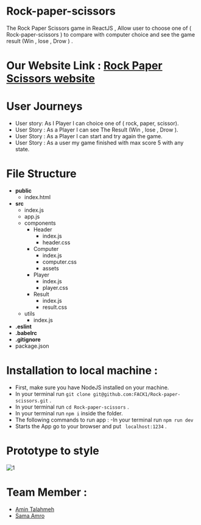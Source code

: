 # Rock-paper-scissors
The Rock Paper Scissors game in ReactJS , Allow user to choose one of ( Rock-paper-scissors ) to compare with computer choice   and see the game result (Win , lose , Drow ) .  

# Our Website Link : [Rock Paper Scissors website](https://rocks-papers-scissors.netlify.com/) 

# User Journeys 
  - User story: As I Player I can choice one of ( rock, paper, scissor).
  - User Story : As a Player I can see The Result (Win , lose , Drow ).
  - User Story : As a Player I can start and try again the game.
  - User Story : As a user my game finished with max score 5 with any state.
  
# File Structure
  - **public**
    - index.html
  - **src**
    - index.js
    - app.js
    - components
      - Header
        - index.js
        - header.css
      - Computer
        - index.js
        - computer.css
        - assets
      - Player
        - index.js
        - player.css
      - Result
        - index.js
        - result.css
    - utils
      - index.js
  - **.eslint**
  - **.babelrc**
  - **.gitignore**
  - package.json

# Installation to local machine :
- First, make sure you have NodeJS installed on your machine.
- In your terminal run ``` git clone git@github.com:FACK1/Rock-paper-scissors.git ``` .
- In your terminal run ``` cd Rock-paper-scissors ``` .
- In your terminal run ```npm i``` inside the folder.
- The following commands to run app :
  -In your terminal run ``` npm run dev ``` 
- Starts the App go to your browser and put ``` localhost:1234``` .
  
# Prototype to style 
![1](https://user-images.githubusercontent.com/35188117/51908269-07a6ff80-23d2-11e9-929f-5e1134dd916e.jpg)
  
# Team Member :
 - [Amin Talahmeh]()
 - [Sama Amro]()
